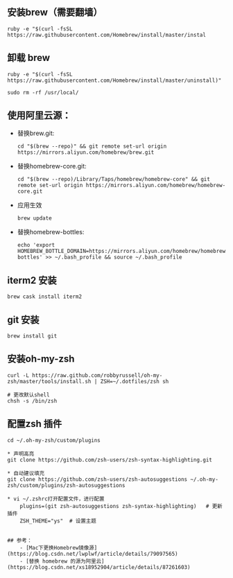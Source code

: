 ## 安装brew（需要翻墙）

```
ruby -e "$(curl -fsSL https://raw.githubusercontent.com/Homebrew/install/master/instal
```

## 卸载 brew
```
ruby -e "$(curl -fsSL https://raw.githubusercontent.com/Homebrew/install/master/uninstall)"

sudo rm -rf /usr/local/
```

## 使用阿里云源：

* 替换brew.git:
    ```
    cd "$(brew --repo)" && git remote set-url origin https://mirrors.aliyun.com/homebrew/brew.git

* 替换homebrew-core.git:
    ```
    cd "$(brew --repo)/Library/Taps/homebrew/homebrew-core" && git remote set-url origin https://mirrors.aliyun.com/homebrew/homebrew-core.git
    ```

* 应用生效
    ```
    brew update
    ```

* 替换homebrew-bottles:
    ```
    echo 'export HOMEBREW_BOTTLE_DOMAIN=https://mirrors.aliyun.com/homebrew/homebrew-bottles' >> ~/.bash_profile && source ~/.bash_profile
    ```
## iterm2 安装
```
brew cask install iterm2
```

## git 安装
```
brew install git
```

## 安装oh-my-zsh
```
curl -L https://raw.github.com/robbyrussell/oh-my-zsh/master/tools/install.sh | ZSH=~/.dotfiles/zsh sh

# 更改默认shell
chsh -s /bin/zsh
```

## 配置zsh 插件
```
cd ~/.oh-my-zsh/custom/plugins
```
    * 声明高亮
    git clone https://github.com/zsh-users/zsh-syntax-highlighting.git

    * 自动建议填充
    git clone https://github.com/zsh-users/zsh-autosuggestions ~/.oh-my-zsh/custom/plugins/zsh-autosuggestions

    * vi ~/.zshrc打开配置文件，进行配置        
        plugins=(git zsh-autosuggestions zsh-syntax-highlighting)   # 更新插件
        ZSH_THEME="ys"  # 设置主题

```

## 参考：
    - [Mac下更换Homebrew镜像源](https://blog.csdn.net/lwplwf/article/details/79097565)
    - [替换 homebrew 的源为阿里云](https://blog.csdn.net/xs18952904/article/details/87261603)